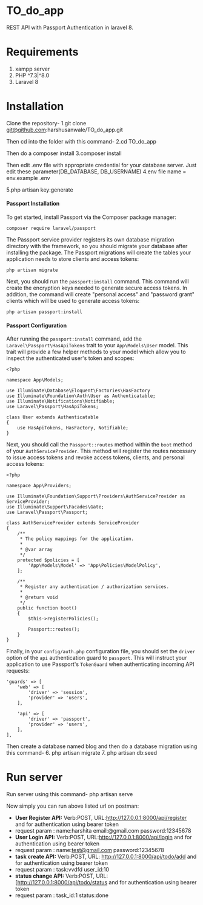 # TO_do_app
REST API with Passport Authentication in laravel 8.

# Requirements
1. xampp server
2. PHP ^7.3|^8.0
3. Laravel 8

# Installation

Clone the repository-
1.git clone  git@github.com:harshusanwale/TO_do_app.git
  
Then cd into the folder with this command-
2.cd TO_do_app

Then do a composer install
3.composer install

Then edit .env file with appropriate credential for your database server. Just edit these  parameter(DB_DATABASE,
DB_USERNAME)
4.env file name = env.example .env
 
5.php artisan key:generate


#### Passport Installation

To get started, install Passport via the Composer package manager:

``composer require laravel/passport``

The Passport service provider registers its own database migration directory with the framework, so you should migrate your database after installing the package. The Passport migrations will create the tables your application needs to store clients and access tokens:

``php artisan migrate``

Next, you should run the `passport:install` command. This command will create the encryption keys needed to generate secure access tokens. In addition, the command will create "personal access" and "password grant" clients which will be used to generate access tokens:

``php artisan passport:install``

####  Passport Configuration

After running the `passport:install` command, add the `Laravel\Passport\HasApiTokens` trait to your `App\Models\User` model. This trait will provide a few helper methods to your model which allow you to inspect the authenticated user's token and scopes:

```
<?php

namespace App\Models;

use Illuminate\Database\Eloquent\Factories\HasFactory
use Illuminate\Foundation\Auth\User as Authenticatable;
use Illuminate\Notifications\Notifiable;
use Laravel\Passport\HasApiTokens;

class User extends Authenticatable
{
    use HasApiTokens, HasFactory, Notifiable;
}
```

Next, you should call the `Passport::routes` method within the `boot` method of your `AuthServiceProvider`. This method will register the routes necessary to issue access tokens and revoke access tokens, clients, and personal access tokens:

```
<?php

namespace App\Providers;

use Illuminate\Foundation\Support\Providers\AuthServiceProvider as ServiceProvider;
use Illuminate\Support\Facades\Gate;
use Laravel\Passport\Passport;

class AuthServiceProvider extends ServiceProvider
{
    /**
     * The policy mappings for the application.
     *
     * @var array
     */
    protected $policies = [
        'App\Models\Model' => 'App\Policies\ModelPolicy',
    ];

    /**
     * Register any authentication / authorization services.
     *
     * @return void
     */
    public function boot()
    {
        $this->registerPolicies();

        Passport::routes();
    }
}
```

Finally, in your `config/auth.php` configuration file, you should set the `driver` option of the `api` authentication guard to `passport`. This will instruct your application to use Passport's `TokenGuard` when authenticating incoming API requests:

```
'guards' => [
    'web' => [
        'driver' => 'session',
        'provider' => 'users',
    ],

    'api' => [
        'driver' => 'passport',
        'provider' => 'users',
    ],
],
```

Then create a database named blog and then do a database migration using this command-
6. php artisan migrate
7. php artisan db:seed

# Run server
Run server using this command-
php artisan serve

Now simply you can run above listed url on postman:

- **User Register API:** Verb:POST, URL:http://127.0.0.1:8000/api/register and for authentication using bearer token
- request param : name:harshita
                 email:@gmail.com
                 password:12345678 
- **User Login API:** Verb:POST, URL:http://127.0.0.1:8000/api/login  and for authentication using bearer token
- request param : name:test@gmail.com
                 password:12345678 
- **task create API:** Verb:POST, URL: http://127.0.0.1:8000/api/todo/add and for authentication using bearer token
- request param : task:vvdfd
                  user_id:10
- **status change API:** Verb:POST, URL: [http://127.0.0.1:8000/api/todo/status and for authentication using bearer token
-  request param : task_id:1
                  status:done




